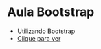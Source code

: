 # Aula Bootstrap
 - Utilizando Bootstrap
 - [Clique para ver](https://rodriwho.github.io/aula-bootstrap/index.html)

